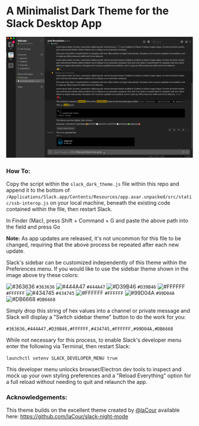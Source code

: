 # A Minimalist Dark Theme for the Slack Desktop App

![Slack dark theme image](slack_dark_theme.png)

### How To:

Copy the script within the `slack_dark_theme.js` file within this repo and append it to the bottom of `/Applications/Slack.app/Contents/Resources/app.asar.unpacked/src/static/ssb-interop.js` on your local machine, beneath the existing code contained within the file, then restart Slack.

In Finder (Mac), press Shift + Command + G and paste the above path into the field and press Go

**Note:** As app updates are released, it's not uncommon for this file to be changed, requiring that the above process be repeated after each new update.

Slack's sidebar can be customized independently of this theme within the Preferences menu. If you would like to use the sidebar theme shown in the image above try these colors: 

![#363636](https://placehold.it/15/363636/000000?text=+) `#363636`
![#444A47](https://placehold.it/15/444A47/000000?text=+) `#444A47`
![#D39B46](https://placehold.it/15/D39B46/000000?text=+) `#D39B46`
![#FFFFFF](https://placehold.it/15/FFFFFF/000000?text=+) `#FFFFFF`
![#434745](https://placehold.it/15/434745/000000?text=+) `#434745`
![#FFFFFF](https://placehold.it/15/FFFFFF/000000?text=+) `#FFFFFF`
![#99D04A](https://placehold.it/15/99D04A/000000?text=+) `#99D04A`
![#DB6668](https://placehold.it/15/DB6668/000000?text=+) `#DB6668`

Simply drop this string of hex values into a channel or private message and Slack will display a "Switch sidebar theme" button to do the work for you:

`#363636,#444A47,#D39B46,#FFFFFF,#434745,#FFFFFF,#99D04A,#DB6668`

While not necessary for this process, to enable Slack's developer menu enter the following via Terminal, then restart Slack: 

`launchctl setenv SLACK_DEVELOPER_MENU true`

This developer menu unlocks browser/Electron dev tools to inspect and mock up your own styling preferences and a "Reload Everything" option for a full reload without needing to quit and relaunch the app.

### Acknowledgements:
This theme builds on the excellent theme created by [@laCour](https://github.com/laCour/) available here: https://github.com/laCour/slack-night-mode
